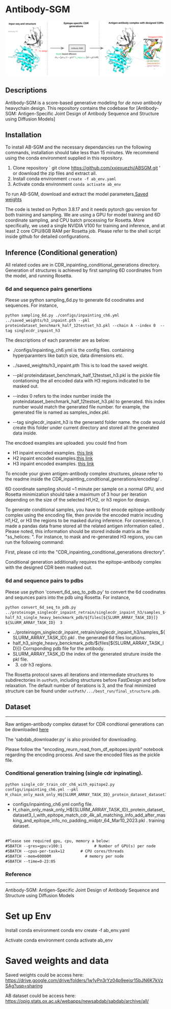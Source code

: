 # Antibody-SGM

![Antibody-SGM schematic](/banner_toc.png)



## Descriptions

Antibody-SGM is a score-based generative modeling for *de novo* antibody heavychain design. This repository contains the codebase for [Antibody-SGM: Antigen-Specific Joint Design of Antibody Sequence and Structure using Diffusion Models]


## Installation

To install AB-SGM and the necessary dependancies run the following commands, installation should take less than 15 minutes. We recommend using the conda environment supplied in this repository.

1. Clone repository ` git clone https://github.com/xxiexuezhi/ABSGM.git ' or download the zip files and extract all.
2. Install conda environment `create -f ab_env.yaml`
3. Activate conda environment `conda activate ab_env`
   
To run AB-SGM, download and extract the model parameters,[Saved weights](https://drive.google.com/drive/folders/1w1yPn3rYz04p9eejsr15bJN6K7kVzSAg?usp=sharing)

The code is tested on Python 3.8.17 and it needs pytorch gpu version for both training and sampling. We are using a GPU for model training and 6D coordinate sampling, and CPU batch processing for Rosetta. More specifically, we used a single NVIDIA V100  for training and inference, and at least 2 core CPU/8GB RAM per Rosetta job. Please refer to the shell script inside github for detailed configurations.



## Inference (Conditional generation)

All related codes are in CDR_inpainting_conditional_generations directory. Generation of structures is achieved by first sampling 6D coordinates from the model, and running Rosetta. 

### 6d and sequence pairs genertions

Pleese use python sampling_6d.py to generate 6d coodinates and sequences. For instance,  
```
python sampling_6d.py ./configs/inpainting_ch6.yml ../saved_weights/h3_inpaint.pth --pkl proteindataset_benchmark_half_12testset_h3.pkl --chain A --index 0  --tag singlecdr_inpaint_h3
```
The descriptions of each parameter are as below:

  * ./configs/inpainting_ch6.yml is the config files. containing hyperparamters like batch size, data dimensions etc.
  
  * ../saved_weights/h3_inpaint.pth  This is to load the saved weight. 
  
  * --pkl proteindataset_benchmark_half_12testset_h3.pkl is the pickle file contationing the all encoded data with H3 regions indicated to be masked out. 

  * --index 0 refers to the index number inside the proteindataset_benchmark_half_12testset_h3.pkl to generated. this index number would match the generated file number. for example, the generated file is named as samples_index.pkl.

  * --tag singlecdr_inpaint_h3 is the generaetd folder name. the code would create this folder under current directory and stored all the generated data inside.  



The encdoed examples are uploaded. you could find from 

* H1 inpaint encoded examples. [this link](https://drive.google.com/file/d/1ksyVIfcaU4I8szarevUzbw6y5uruwNYN/view?usp=sharing)
* H2 inpaint encoded examples.[this link](https://drive.google.com/file/d/1VDKn5UOvt0BzbQyCU0kR_EGty-D_MZ9X/view?usp=sharing)
* H3 inpaint encoded examples. [this link](https://drive.google.com/file/d/1YujEuHLLLnnKrcGn7GBy08stoBQkBnsf/view?usp=sharing)

To encode your given antigen-antibody complex structures, please refer to the readme inside the CDR_inpainting_conditional_generations/encoding/ . 


6D coordinate sampling should ~1 minute per sample on a normal GPU, and Rosetta minimization should take a maximum of 3 hour per iteration depending on the size of the selected H1,H2, or h3 region for design.


To generate conditional samples, you have to first enocde epitope-antibody complex using the encoding file, then provide the encoded matrix incuding H1,H2, or H3 the regions to be masked during inference. For convenience, I made a pandas data frame stored all the related antigen information called . Please noted, this information should be stored indside matrix as the "ss_helices: ".  For instance, to mask and re-generated H3 regions, you can run the following command:

First, please cd into the "CDR_inpainting_conditional_generations directory".


Conditional generation additionally requires the epitope-antibody complex with the designed CDR been masked out.



### 6d and sequence pairs to pdbs


 Pleese use python 'convert_6d_seq_to_pdb.py' to convert the 6d coodinates and sequnces pairs into the pdb uing Rosetta. For instance,  
 ```
 python convert_6d_seq_to_pdb.py ../proteinsgm_singlecdr_inpaint_retrain/singlecdr_inpaint_h3/samples_${SLURM_ARRAY_TASK_ID}.pkl half_h3_single_heavy_benckmark_pdb/${files[${SLURM_ARRAY_TASK_ID}]}  ${SLURM_ARRAY_TASK_ID}  3
```


 * ../proteinsgm_singlecdr_inpaint_retrain/singlecdr_inpaint_h3/samples_${SLURM_ARRAY_TASK_ID}.pkl . the generated 6d files locations.
 * half_h3_single_heavy_benckmark_pdb/${files[${SLURM_ARRAY_TASK_ID}]} Corrsponding pdb file for the antibody.
 * SLURM_ARRAY_TASK_ID the index of the generated struture inside the pkl file.
 * 3. cdr h3 regions. 


The Rosetta protocol saves all iterations and intermediate structures to subdirectories in `outPath`, including structures before FastDesign and before relaxation. The default number of iterations is 3, and the final minimized structure can be found under `outPath/.../best_run/final_structure.pdb`.




## Dataset 
---
Raw antigen-antibody complex dataset for CDR condtional generations can be downloaded [here](https://opig.stats.ox.ac.uk/webapps/newsabdab/sabdab/archive/all/)

The 'sabdab_downloader.py' is also provided for downloading. 

Please follow the "encoding_reurn_read_from_df_epitopes.ipynb" notebook regarding the encoding process. And save the encoded files as the pickle file. 


### Conditional generation training (single cdr inpinating).
```
python single_cdr_train_cdr_ch6_with_epitope2.py  configs/inpainting_ch6.yml --pkl H_chain_only_mask_only_H${SLURM_ARRAY_TASK_ID}_protein_dataset_dataset3_l_with_epitope_match_cdr_4k_all_matching_info_add_after_masking_and_epitope_info_no_padding_midptr_64_Mar10_2023.pkl
```

* configs/inpainting_ch6.yml   config file.
* H_chain_only_mask_only_H${SLURM_ARRAY_TASK_ID}_protein_dataset_dataset3_l_with_epitope_match_cdr_4k_all_matching_info_add_after_masking_and_epitope_info_no_padding_midptr_64_Mar10_2023.pkl . training dataset.

```

#Please see required gpu, cpu, memory a below:  
#SBATCH --gres=gpu:v100:1              # Number of GPU(s) per node  
#SBATCH --cpus-per-task=12       # CPU cores/threads  
#SBATCH --mem=60000M               # memory per node  
#SBATCH --time=0-23:05  

```



### Reference
---
Antibody-SGM: Antigen-Specific Joint Design of Antibody Sequence and Structure using Diffusion Models



# Set up Env
Install conda environment conda env create -f ab_env.yaml

Activate conda environment conda activate ab_env

# Saved weights and data
Saved weights could be access here: https://drive.google.com/drive/folders/1w1yPn3rYz04p9eejsr15bJN6K7kVzSAg?usp=sharing

AB dataset could be access here: https://opig.stats.ox.ac.uk/webapps/newsabdab/sabdab/archive/all/
